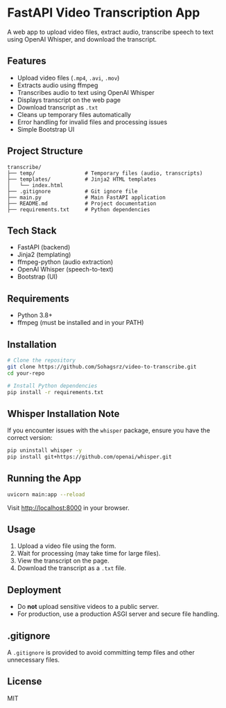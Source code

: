 # FastAPI Video Transcription App

A web app to upload video files, extract audio, transcribe speech to text using OpenAI Whisper, and download the transcript.

## Features

- Upload video files (`.mp4`, `.avi`, `.mov`)
- Extracts audio using ffmpeg
- Transcribes audio to text using OpenAI Whisper
- Displays transcript on the web page
- Download transcript as `.txt`
- Cleans up temporary files automatically
- Error handling for invalid files and processing issues
- Simple Bootstrap UI

## Project Structure

```
transcribe/
├── temp/                # Temporary files (audio, transcripts)
├── templates/           # Jinja2 HTML templates
│   └── index.html
├── .gitignore           # Git ignore file
├── main.py              # Main FastAPI application
├── README.md            # Project documentation
├── requirements.txt     # Python dependencies
```

## Tech Stack

- FastAPI (backend)
- Jinja2 (templating)
- ffmpeg-python (audio extraction)
- OpenAI Whisper (speech-to-text)
- Bootstrap (UI)

## Requirements

- Python 3.8+
- ffmpeg (must be installed and in your PATH)

## Installation

```bash
# Clone the repository
git clone https://github.com/Sohagsrz/video-to-transcribe.git
cd your-repo

# Install Python dependencies
pip install -r requirements.txt
```

## Whisper Installation Note

If you encounter issues with the `whisper` package, ensure you have the correct version:

```bash
pip uninstall whisper -y
pip install git+https://github.com/openai/whisper.git
```

## Running the App

```bash
uvicorn main:app --reload
```

Visit [http://localhost:8000](http://localhost:8000) in your browser.

## Usage

1. Upload a video file using the form.
2. Wait for processing (may take time for large files).
3. View the transcript on the page.
4. Download the transcript as a `.txt` file.

## Deployment

- Do **not** upload sensitive videos to a public server.
- For production, use a production ASGI server and secure file handling.

## .gitignore

A `.gitignore` is provided to avoid committing temp files and other unnecessary files.

## License

MIT
